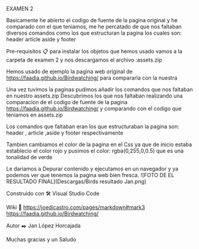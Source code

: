EXAMEN 2

Basicamente he abierto el codigo de fuente de la pagina original y he comparado con el que teniamos, me he percatado de que nos faltaban diversos comandos como los que estructuran la pagina los cuales son: header article aside y footer

Pre-requisitos 📋
para instalar los objetos que hemos usado vamos a la carpeta de examen 2 y nos descargamos el archivo :assets.zip

Hemos usado de ejemplo la pagina web original de https://faadia.github.io/Birdwatching/ para compararla con la nuestra

Una vez tuvimos la paginas pudimos añadir los comandos que nos faltaban en nuestro assets.zip
Descubrimos los que nos faltaban realizando una comparacion de el codigo de fuente de la pagina https://faadia.github.io/Birdwatching/
y comparando con el codigo que teniamos en assets.zip

Los comandos que faltaban eran los que estructuraban la pagina son: header , article ,aside y footer respectivamente
  
Tambien cambiamos el color de la pagina en el Css ya que de inicio estaba establecio el color rojo y pusimos el color: rgba(0,255,0,0.5) que es una tonalidad de verde


Le dariamos a Depurar contenido y ejecutamos en un navegador y ya podemos ver que tenemos la pagina web bien fresca.
![FOTO DE EL RESULTADO FINAL](Descargas/Birds resultado Jan.png)

Construido con 🛠️
Visual Studio Code


Wiki 📖
https://joedicastro.com/pages/markdown#mark3
https://faadia.github.io/Birdwatching/


Autor ✒️
Jan López Horcajada

Muchas gracias y un Saludo 
